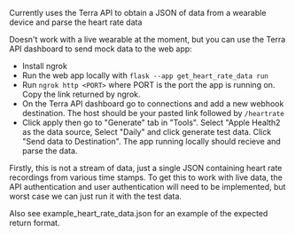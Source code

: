 Currently uses the Terra API to obtain a JSON of data from a wearable device and parse the heart rate data

Doesn't work with a live wearable at the moment, but you can use the Terra API dashboard to send mock data to the web app:
* Install ngrok
* Run the web app locally with `flask --app get_heart_rate_data run`
* Run `ngrok http <PORT>` where PORT is the port the app is running on. Copy the link returned by ngrok.
* On the Terra API dashboard go to connections and add a new webhook destination. The host should be your pasted link followed by `/heartrate`
* Click apply then go to "Generate" tab in "Tools". Select "Apple Health2 as the data source, Select "Daily" and click generate test data. Click "Send data to Destination". The app running locally should recieve and parse the data. 

Firstly, this is not a stream of data, just a single JSON containing heart rate recordings from various time stamps. To get this to work with live data, the API authentication and user authentication will need to be implemented, but worst case we can just run it with the test data.

Also see example_heart_rate_data.json for an example of the expected return format.